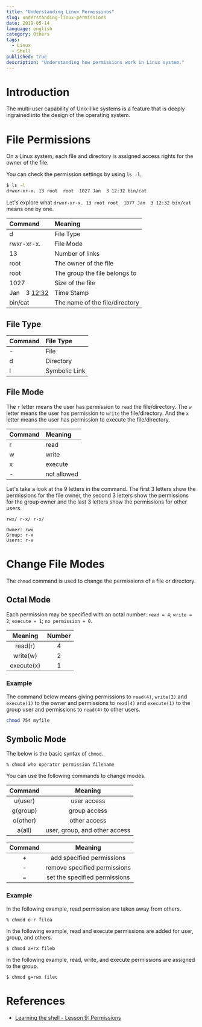 ```yaml
---
title: "Understanding Linux Permissions"
slug: understanding-linux-permissions
date: 2019-05-14
language: english
category: Others
tags:
  - Linux
  - Shell
published: true
description: "Understanding how permissions work in Linux system."
---
```

# Introduction

 The multi-user capability of Unix-like systems is a feature that is deeply ingrained into the design of the operating system.

# File Permissions
On a Linux system, each file and directory is assigned access rights for the owner of the file.

You can check the permission settings by using `ls -l`.

```bash
$ ls -l 
drwxr-xr-x. 13 root  root  1027 Jan  3 12:32 bin/cat
```

Let's explore what `drwxr-xr-x. 13 root root  1077 Jan  3 12:32 bin/cat` means one by one.

| Command | Meaning |
|:--|:--|
|d|File Type|
|rwxr-xr-x.|File Mode|
|13|Number of links|
|root   |The owner of the file|
|root   |The group the file belongs to|
|1027  |Size of the file    |
|Jan　3 <u>12:32</u>   |Time Stamp   |
|bin/cat  |The name of the file/directory|

## File Type
|Command |File Type|
|:--|:--|
|-  |File|
|d  |Directory|
|l   |Symbolic Link|

## File Mode
The `r` letter means the user has permission to `read` the file/directory. The `w` letter means the user has permission to `write` the file/directory. And the `x` letter means the user has permission to execute the file/directory.

|Command |Meaning|
|:--|:--|
|r|read|
|w|write|
|x|execute|
|-|not allowed|

Let's take a look at the 9 letters in the command.
The first 3 letters show the permissions for the file owner, the second 3 letters show the permissions for the group owner and the last 3 letters show the permissions for other users.

```
rwx/ r-x/ r-x/

Owner: rwx
Group: r-x
Users: r-x
```

# Change File Modes
The `chmod` command is used to change the permissions of a file or directory. 

## Octal Mode
Each permission may be specified with an octal number: `read = 4`; `write = 2`; `execute = 1`; `no permission = 0`.

| Meaning　|Number|
|:-:|:-:|
|read(r)   | 4  |
|write(w)  | 2  |
|execute(x)  | 1  |


### Example 

The command below means giving permissions to `read(4)`, `write(2)` and `execute(1)` to the owner and permissions to `read(4)` and `execute(1)` to the group user and permissions to `read(4)` to other users.

```bash
chmod 754 myfile
```

## Symbolic Mode

The below is the basic syntax of `chmod`.

```
% chmod who operator permission filename
```

You can use the following commands to change modes.

| Command | Meaning |
|:-:|:-:|
|u(user)   |user access  |
|g(group)  |group access  |
|o(other)   |other access|
|a(all)   |user, group, and other access   |

| Command | Meaning |
|:-:|:-:|
| +  | add specified permissions |
| - | remove specified permissions  |
| = | set the specified permissions  |


### Example 

In the following example, read permission are taken away from others.

```
% chmod o-r filea
```

In the following example, read and execute permissions are added for user, group, and others.

```
$ chmod a+rx fileb
```

In the following example, read, write, and execute permissions are assigned to the group.

```
$ chmod g=rwx filec
```


# References

- [Learning the shell - Lesson 9: Permissions](http://linuxcommand.org/lc3_lts0090.php)

